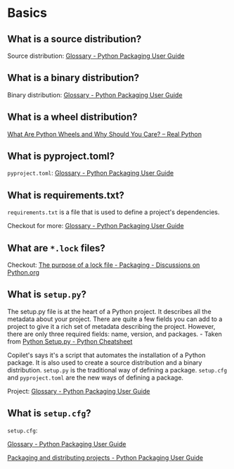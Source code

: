 # Basics

## What is a source distribution?

Source distribution: [Glossary - Python Packaging User Guide](https://packaging.python.org/en/latest/glossary/#term-Source-Distribution-or-sdist)

## What is a binary distribution?

Binary distribution: [Glossary - Python Packaging User Guide](https://packaging.python.org/en/latest/glossary/#term-Binary-Distribution)

## What is a wheel distribution?

[What Are Python Wheels and Why Should You Care? – Real Python](https://realpython.com/python-wheels/)

## What is pyproject.toml?

`pyproject.toml`: [Glossary - Python Packaging User Guide](https://packaging.python.org/en/latest/glossary/#term-pyproject.toml)

## What is requirements.txt?

`requirements.txt` is a file that is used to define a project's dependencies.

Checkout for more: [Glossary - Python Packaging User Guide](https://packaging.python.org/en/latest/glossary/#term-Requirements-File)

## What are `*.lock` files?

Checkout: [The purpose of a lock file - Packaging - Discussions on Python.org](https://discuss.python.org/t/the-purpose-of-a-lock-file/38756)

## What is `setup.py`?

The setup.py file is at the heart of a Python project. It describes all the metadata about your project. There are quite a few fields you can add to a project to give it a rich set of metadata describing the project. However, there are only three required fields: name, version, and packages. - Taken from [Python Setup.py - Python Cheatsheet](https://www.pythoncheatsheet.org/cheatsheet/setup-py)

Copilet's says it's a script that automates the installation of a Python package. It is also used to create a source distribution and a binary distribution. `setup.py` is the traditional way of defining a package. `setup.cfg` and `pyproject.toml` are the new ways of defining a package.

Project: [Glossary - Python Packaging User Guide](https://packaging.python.org/en/latest/glossary/#term-Project)

## What is `setup.cfg`?

`setup.cfg`:

[Glossary - Python Packaging User Guide](https://packaging.python.org/en/latest/glossary/#term-setup.cfg)

[Packaging and distributing projects - Python Packaging User Guide](https://packaging.python.org/en/latest/guides/distributing-packages-using-setuptools/#setup-cfg)
